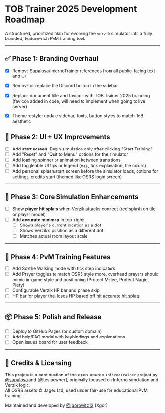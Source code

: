 # TOB Trainer 2025 Development Roadmap

A structured, prioritized plan for evolving the `verzik` simulator into a fully branded, feature-rich PvM training tool.

---

## ✅ Phase 1: Branding Overhaul

- [X] Remove Supalosa/InfernoTrainer references from all public-facing text and UI
- [X] Remove or replace the Discord button in the sidebar
- [X] Replace document title and favicon with TOB Trainer 2025 branding (favicon added in code, will need to implement when going to live server)
- [X] Theme restyle: update sidebar, fonts, button styles to match ToB aesthetic



## 🔁 Phase 2: UI + UX Improvements

- [ ] Add **start screen**: Begin simulation only after clicking "Start Training"
- [ ] Add "Reset" and "Quit to Menu" options for the simulator
- [ ] Add loading spinner or animation between transitions
- [ ] Add toggleable UI tips or legend (e.g., tick explanation, tile colors)
- [ ] Add personal splash/start screen before the simulator loads, options for settings, credits start (themed like OSRS login screen)

---

## 🧠 Phase 3: Core Simulation Enhancements

- [ ] Show **player hit splats** when Verzik attacks connect (red splash on tile or player model)
- [ ] Add **accurate minimap** in top-right:
  - [ ] Shows player's current location as a dot
  - [ ] Shows Verzik’s position as a different dot
  - [ ] Matches actual room layout scale

---

## 🎯 Phase 4: PvM Training Features

- [ ] Add Scythe Walking mode with tick step indicators
- [ ] Add Prayer toggles to match OSRS style more, overhead prayers should mimic in-game style and positioning (Protect Melee, Protect Magic, Piety)
- [ ] Configurable Verzik HP bar and phase skip
- [ ] HP bar for player that loses HP based off hit accurate hit splats

---

## 📦 Phase 5: Polish and Release

- [ ] Deploy to GitHub Pages (or custom domain)
- [ ] Add help/FAQ modal with keybindings and explanations
- [ ] Open issues board for user feedback

---

## 🤝 Credits & Licensing

This project is a continuation of the open-source `InfernoTrainer` project by [@supalosa](https://github.com/supalosa) and [@teslaowner], originally focused on Inferno simulation and Verzik logic.  
All OSRS assets © Jagex Ltd, used under fair-use for educational PvM training.

Maintained and developed by [@Igorowitz12](https://github.com/Igorowitz12) (Xgor)
